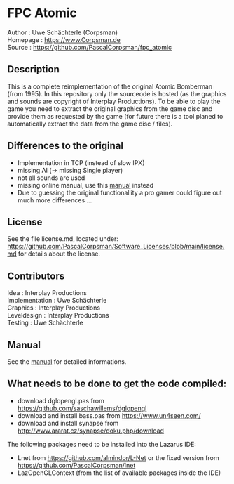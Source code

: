 # FPC Atomic

Author   : Uwe Schächterle (Corpsman)  
Homepage : https://www.Corpsman.de  
Source   : https://github.com/PascalCorpsman/fpc_atomic

## Description
This is a complete reimplementation of the original Atomic Bomberman (from 1995).
In this repository only the sourceode is hosted (as the graphics and sounds are copyright of Interplay Productions). To be able to play the game you need to extract the original graphics from the game disc and provide them as requested by the game (for future there is a tool planed to automatically extract the data from the game disc / files).

## Differences to the original
- Implementation in TCP (instead of slow IPX)
- missing AI (-> missing Single player)
- not all sounds are used
- missing online manual, use this [manual](manual.md) instead
- Due to guessing the original functionallity a pro gamer could figure out much more differences ...

## License
See the file license.md, located under:
 https://github.com/PascalCorpsman/Software_Licenses/blob/main/license.md
 for details about the license.     

## Contributors
Idea : Interplay Productions  
Implementation : Uwe Schächterle  
Graphics : Interplay Productions  
Leveldesign : Interplay Productions  
Testing : Uwe Schächterle

## Manual
See the [manual](manual.md) for detailed informations.

## What needs to be done to get the code compiled:
- download dglopengl.pas from https://github.com/saschawillems/dglopengl
- download and install bass.pas from https://www.un4seen.com/
- download and install synapse from http://www.ararat.cz/synapse/doku.php/download

The following packages need to be installed into the Lazarus IDE:
- Lnet from https://github.com/almindor/L-Net or the fixed version from https://github.com/PascalCorpsman/lnet
- LazOpenGLContext (from the list of available packages inside the IDE)
